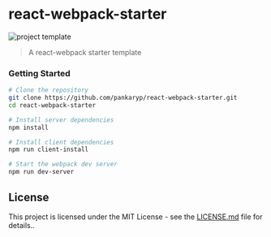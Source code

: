 # react-webpack-starter

![project template](https://img.shields.io/badge/project-template-blue.svg?style=flat-square)

> A react-webpack starter template

### Getting Started

```sh
# Clone the repository
git clone https://github.com/pankaryp/react-webpack-starter.git
cd react-webpack-starter

# Install server dependencies
npm install

# Install client dependencies
npm run client-install

# Start the webpack dev server
npm run dev-server
```

## License

This project is licensed under the MIT License - see the [LICENSE.md](LICENSE.md) file for details..




